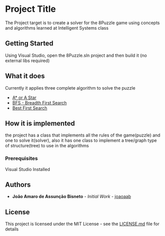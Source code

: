 # Project Title

The Project target is to create a solver for the 8Puzzle game using concepts and algorithms learned at Intelligent Systems class

## Getting Started

Using Visual Studio, open the 8Puzzle.sln project and then build it (no external libs required)

## What it does
Currently it applies three complete algorithm to solve the puzzle
* [A* or A Star](https://en.wikipedia.org/wiki/A*_search_algorithm)
* [BFS - Breadth First Search](https://en.wikipedia.org/wiki/Breadth-first_search)
* [Best First Search](https://en.wikipedia.org/wiki/Best-first_search)


## How it is implemented
the project has a class that implements all the rules of the game(puzzle) and one to solve it(solver), also it has one class to implement a tree/graph type of structure(tree) to use in the algorithms

### Prerequisites
Visual Studio Installed
## Authors

* **João Amaro de Assunção Bisneto** - *Initial Work* - [joaoaab](https://github.com/joaoaab)

## License

This project is licensed under the MIT License - see the [LICENSE.md](LICENSE.md) file for details

